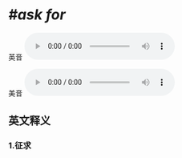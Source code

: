 # ***\#ask for*** 
英音
<audio src="./media/ask for 1_AAC.aac" controls="controls"></audio>

美音
<audio src="./media/ask for2_AAC.aac" controls="controls"></audio>



  

英文释义
---
### 1.**征求**  


